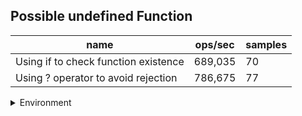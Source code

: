 ## Possible undefined Function

|name|ops/sec|samples|
|-|-|-|
|Using if to check function existence|689,035|70|
|Using ? operator to avoid rejection|786,675|77|


<details>
<summary>Environment</summary>

* __Machine:__ linux x64 | 2 vCPUs | 6.8GB Mem
* __Run:__ Tue Oct 10 2023 21:16:15 GMT+0000 (Coordinated Universal Time)
</details>

<!--
{"environment":{"platform":"linux","arch":"x64","cpus":2,"totalMemory":6.759754180908203},"benchmarks":"[{\"timeStamp\":1696972569930,\"currentTarget\":{\"0\":{\"name\":\"Using if to check function existence\",\"options\":{\"async\":false,\"defer\":false,\"delay\":0.005,\"initCount\":1,\"maxTime\":5,\"minSamples\":5,\"minTime\":0.05},\"async\":false,\"defer\":false,\"delay\":0.005,\"initCount\":1,\"maxTime\":5,\"minSamples\":5,\"minTime\":0.05,\"id\":1,\"stats\":{\"moe\":5.691709590335398e-8,\"rme\":3.9217872473358675,\"sem\":2.903933464456836e-8,\"deviation\":2.4296050494256463e-7,\"mean\":0.0000014513050380797344,\"sample\":[0.0000014804398427708783,0.0000018640435228437964,0.0000014893103281303406,0.0000016202451577987923,0.0000015990118491511907,0.0000014650148114389882,0.000001437370426000259,0.0000017874432474427038,0.000002446472175056798,0.0000015694452708358244,0.000001510822934353701,0.0000014901899796723664,0.0000014725944278369006,0.0000019343334449360278,0.0000012545801476583025,0.0000017632509964670711,0.0000012475466754234984,0.0000011463639595977897,0.0000015287471238336806,0.000001342424857324033,0.000001820695828426488,0.0000013998265567609123,0.0000017564398650380114,0.000001311954514393098,0.0000014831775647048775,0.000001395999252583924,0.0000013618011659690785,0.000001801888485521483,0.000001315015781156573,0.0000014818994191509354,0.0000018501356239856495,0.0000013676203339882122,0.0000017723863073374905,0.0000012764358289912019,0.0000014676698129324337,0.0000014246862133766122,0.000001311816626804476,0.0000017571785683778934,0.0000012331511061757921,0.0000014823607243529512,0.0000014156013069103954,0.0000013293009310668832,0.000001652813017852567,0.0000013224273560613863,0.0000013654377793799568,0.0000012242664332063033,0.0000015409198269646721,0.0000014202763531623795,0.000001385637856542785,0.0000011338046165539865,0.0000015571900228027364,0.0000012424994345125896,0.000001605747455306653,0.0000011174607432687158,0.000001304663604436596,0.0000012977780908351358,0.0000011983626460842477,0.0000015308182900454373,0.0000011387800551598247,0.0000015521713327645388,9.940908351356179e-7,0.000001226529792257783,0.000001630168237465029,0.0000011230366277108674,0.000001325744816365404,0.0000012252638147582293,0.0000011988230123613562,0.000001571929026369571,0.0000011080869064862399,0.000001329931685152483],\"variance\":5.902980696194599e-14},\"times\":{\"cycle\":0.07314432261418054,\"elapsed\":5.385,\"period\":0.0000014513050380797344,\"timeStamp\":1696972564545},\"running\":false,\"count\":50399,\"cycles\":3,\"hz\":689035.0227979159},\"1\":{\"name\":\"Using ? operator to avoid rejection\",\"options\":{\"async\":false,\"defer\":false,\"delay\":0.005,\"initCount\":1,\"maxTime\":5,\"minSamples\":5,\"minTime\":0.05},\"async\":false,\"defer\":false,\"delay\":0.005,\"initCount\":1,\"maxTime\":5,\"minSamples\":5,\"minTime\":0.05,\"id\":2,\"stats\":{\"moe\":4.318871984104652e-8,\"rme\":3.3975465748322837,\"sem\":2.2035061143391082e-8,\"deviation\":1.933568768072647e-7,\"mean\":0.0000012711737393380245,\"sample\":[0.0000014796851007823734,0.0000013614740659488258,0.0000012952543708446195,0.0000011794398603120593,0.0000015769348794519934,0.0000013730594520278895,0.0000013593336737700088,0.0000010904183442993224,0.0000015275999803594227,0.0000011680315057283142,0.0000013604768919024239,0.0000010828959940768453,0.0000012644626880211986,0.0000013248147455381497,0.000001119425220169901,0.0000015244385472683345,0.0000010800199516795261,0.0000014972213779128673,9.790311160470735e-7,0.0000011633062894552256,0.000001301664172706726,0.0000011101385121970227,0.0000014990159769308707,0.0000010845600498791988,0.0000015260071116826437,9.803327488114723e-7,0.0000013752838243316968,0.0000013245380523731588,0.0000011249883095627777,0.0000014858633387888706,0.0000010941604902190009,0.0000015213832515002728,9.83892740238485e-7,0.0000013752896695503079,0.0000014115519639934533,0.000001097893870314083,0.0000015214475489049957,9.767552412126881e-7,0.0000012615808004052686,0.000001304553853947471,0.0000011156216779674227,0.000001525855135998753,0.000001092619184007482,0.0000015380159769308704,9.796000896266853e-7,0.0000013423009313381653,0.0000013031392331073182,0.0000011045461967110903,0.0000015086612500974203,0.0000010924886407918322,0.0000015127901956199829,9.847344906866183e-7,0.0000013149746317512275,0.0000013051388434260775,0.000001096344673057439,0.0000016587349583041073,9.92832105837425e-7,0.0000011400424752552412,0.000001521640733380095,0.0000010903419452887537,0.0000014994431844750992,0.000001095964850752085,0.0000012530713311511183,0.0000012600965630114567,0.0000011113280531525213,0.000001515277725820279,0.0000010854357805315252,0.000001532364585768841,0.000001095960194061258,0.0000012061624775933287,0.0000012778513171225936,0.0000011049976813966176,0.0000016415641415322267,9.967697958070299e-7,0.0000013021697646325305,0.000001412868268256566,0.000001100403261631985],\"variance\":3.7386881808659735e-14},\"times\":{\"cycle\":0.06524172099778477,\"elapsed\":5.396,\"period\":0.0000012711737393380245,\"timeStamp\":1696972569946},\"running\":false,\"count\":51324,\"cycles\":3,\"hz\":786674.5268988637},\"options\":{},\"events\":{\"start\":[null],\"cycle\":[null,null],\"complete\":[null,null]},\"length\":2,\"running\":false},\"type\":\"cycle\",\"target\":{\"name\":\"Using if to check function existence\",\"options\":{\"async\":false,\"defer\":false,\"delay\":0.005,\"initCount\":1,\"maxTime\":5,\"minSamples\":5,\"minTime\":0.05},\"async\":false,\"defer\":false,\"delay\":0.005,\"initCount\":1,\"maxTime\":5,\"minSamples\":5,\"minTime\":0.05,\"id\":1,\"stats\":{\"moe\":5.691709590335398e-8,\"rme\":3.9217872473358675,\"sem\":2.903933464456836e-8,\"deviation\":2.4296050494256463e-7,\"mean\":0.0000014513050380797344,\"sample\":[0.0000014804398427708783,0.0000018640435228437964,0.0000014893103281303406,0.0000016202451577987923,0.0000015990118491511907,0.0000014650148114389882,0.000001437370426000259,0.0000017874432474427038,0.000002446472175056798,0.0000015694452708358244,0.000001510822934353701,0.0000014901899796723664,0.0000014725944278369006,0.0000019343334449360278,0.0000012545801476583025,0.0000017632509964670711,0.0000012475466754234984,0.0000011463639595977897,0.0000015287471238336806,0.000001342424857324033,0.000001820695828426488,0.0000013998265567609123,0.0000017564398650380114,0.000001311954514393098,0.0000014831775647048775,0.000001395999252583924,0.0000013618011659690785,0.000001801888485521483,0.000001315015781156573,0.0000014818994191509354,0.0000018501356239856495,0.0000013676203339882122,0.0000017723863073374905,0.0000012764358289912019,0.0000014676698129324337,0.0000014246862133766122,0.000001311816626804476,0.0000017571785683778934,0.0000012331511061757921,0.0000014823607243529512,0.0000014156013069103954,0.0000013293009310668832,0.000001652813017852567,0.0000013224273560613863,0.0000013654377793799568,0.0000012242664332063033,0.0000015409198269646721,0.0000014202763531623795,0.000001385637856542785,0.0000011338046165539865,0.0000015571900228027364,0.0000012424994345125896,0.000001605747455306653,0.0000011174607432687158,0.000001304663604436596,0.0000012977780908351358,0.0000011983626460842477,0.0000015308182900454373,0.0000011387800551598247,0.0000015521713327645388,9.940908351356179e-7,0.000001226529792257783,0.000001630168237465029,0.0000011230366277108674,0.000001325744816365404,0.0000012252638147582293,0.0000011988230123613562,0.000001571929026369571,0.0000011080869064862399,0.000001329931685152483],\"variance\":5.902980696194599e-14},\"times\":{\"cycle\":0.07314432261418054,\"elapsed\":5.385,\"period\":0.0000014513050380797344,\"timeStamp\":1696972564545},\"running\":false,\"count\":50399,\"cycles\":3,\"hz\":689035.0227979159},\"aborted\":false},{\"timeStamp\":1696972575343,\"currentTarget\":{\"0\":{\"name\":\"Using if to check function existence\",\"options\":{\"async\":false,\"defer\":false,\"delay\":0.005,\"initCount\":1,\"maxTime\":5,\"minSamples\":5,\"minTime\":0.05},\"async\":false,\"defer\":false,\"delay\":0.005,\"initCount\":1,\"maxTime\":5,\"minSamples\":5,\"minTime\":0.05,\"id\":1,\"stats\":{\"moe\":5.691709590335398e-8,\"rme\":3.9217872473358675,\"sem\":2.903933464456836e-8,\"deviation\":2.4296050494256463e-7,\"mean\":0.0000014513050380797344,\"sample\":[0.0000014804398427708783,0.0000018640435228437964,0.0000014893103281303406,0.0000016202451577987923,0.0000015990118491511907,0.0000014650148114389882,0.000001437370426000259,0.0000017874432474427038,0.000002446472175056798,0.0000015694452708358244,0.000001510822934353701,0.0000014901899796723664,0.0000014725944278369006,0.0000019343334449360278,0.0000012545801476583025,0.0000017632509964670711,0.0000012475466754234984,0.0000011463639595977897,0.0000015287471238336806,0.000001342424857324033,0.000001820695828426488,0.0000013998265567609123,0.0000017564398650380114,0.000001311954514393098,0.0000014831775647048775,0.000001395999252583924,0.0000013618011659690785,0.000001801888485521483,0.000001315015781156573,0.0000014818994191509354,0.0000018501356239856495,0.0000013676203339882122,0.0000017723863073374905,0.0000012764358289912019,0.0000014676698129324337,0.0000014246862133766122,0.000001311816626804476,0.0000017571785683778934,0.0000012331511061757921,0.0000014823607243529512,0.0000014156013069103954,0.0000013293009310668832,0.000001652813017852567,0.0000013224273560613863,0.0000013654377793799568,0.0000012242664332063033,0.0000015409198269646721,0.0000014202763531623795,0.000001385637856542785,0.0000011338046165539865,0.0000015571900228027364,0.0000012424994345125896,0.000001605747455306653,0.0000011174607432687158,0.000001304663604436596,0.0000012977780908351358,0.0000011983626460842477,0.0000015308182900454373,0.0000011387800551598247,0.0000015521713327645388,9.940908351356179e-7,0.000001226529792257783,0.000001630168237465029,0.0000011230366277108674,0.000001325744816365404,0.0000012252638147582293,0.0000011988230123613562,0.000001571929026369571,0.0000011080869064862399,0.000001329931685152483],\"variance\":5.902980696194599e-14},\"times\":{\"cycle\":0.07314432261418054,\"elapsed\":5.385,\"period\":0.0000014513050380797344,\"timeStamp\":1696972564545},\"running\":false,\"count\":50399,\"cycles\":3,\"hz\":689035.0227979159},\"1\":{\"name\":\"Using ? operator to avoid rejection\",\"options\":{\"async\":false,\"defer\":false,\"delay\":0.005,\"initCount\":1,\"maxTime\":5,\"minSamples\":5,\"minTime\":0.05},\"async\":false,\"defer\":false,\"delay\":0.005,\"initCount\":1,\"maxTime\":5,\"minSamples\":5,\"minTime\":0.05,\"id\":2,\"stats\":{\"moe\":4.318871984104652e-8,\"rme\":3.3975465748322837,\"sem\":2.2035061143391082e-8,\"deviation\":1.933568768072647e-7,\"mean\":0.0000012711737393380245,\"sample\":[0.0000014796851007823734,0.0000013614740659488258,0.0000012952543708446195,0.0000011794398603120593,0.0000015769348794519934,0.0000013730594520278895,0.0000013593336737700088,0.0000010904183442993224,0.0000015275999803594227,0.0000011680315057283142,0.0000013604768919024239,0.0000010828959940768453,0.0000012644626880211986,0.0000013248147455381497,0.000001119425220169901,0.0000015244385472683345,0.0000010800199516795261,0.0000014972213779128673,9.790311160470735e-7,0.0000011633062894552256,0.000001301664172706726,0.0000011101385121970227,0.0000014990159769308707,0.0000010845600498791988,0.0000015260071116826437,9.803327488114723e-7,0.0000013752838243316968,0.0000013245380523731588,0.0000011249883095627777,0.0000014858633387888706,0.0000010941604902190009,0.0000015213832515002728,9.83892740238485e-7,0.0000013752896695503079,0.0000014115519639934533,0.000001097893870314083,0.0000015214475489049957,9.767552412126881e-7,0.0000012615808004052686,0.000001304553853947471,0.0000011156216779674227,0.000001525855135998753,0.000001092619184007482,0.0000015380159769308704,9.796000896266853e-7,0.0000013423009313381653,0.0000013031392331073182,0.0000011045461967110903,0.0000015086612500974203,0.0000010924886407918322,0.0000015127901956199829,9.847344906866183e-7,0.0000013149746317512275,0.0000013051388434260775,0.000001096344673057439,0.0000016587349583041073,9.92832105837425e-7,0.0000011400424752552412,0.000001521640733380095,0.0000010903419452887537,0.0000014994431844750992,0.000001095964850752085,0.0000012530713311511183,0.0000012600965630114567,0.0000011113280531525213,0.000001515277725820279,0.0000010854357805315252,0.000001532364585768841,0.000001095960194061258,0.0000012061624775933287,0.0000012778513171225936,0.0000011049976813966176,0.0000016415641415322267,9.967697958070299e-7,0.0000013021697646325305,0.000001412868268256566,0.000001100403261631985],\"variance\":3.7386881808659735e-14},\"times\":{\"cycle\":0.06524172099778477,\"elapsed\":5.396,\"period\":0.0000012711737393380245,\"timeStamp\":1696972569946},\"running\":false,\"count\":51324,\"cycles\":3,\"hz\":786674.5268988637},\"options\":{},\"events\":{\"start\":[null],\"cycle\":[null,null],\"complete\":[null,null]},\"length\":2,\"running\":false},\"type\":\"cycle\",\"target\":{\"name\":\"Using ? operator to avoid rejection\",\"options\":{\"async\":false,\"defer\":false,\"delay\":0.005,\"initCount\":1,\"maxTime\":5,\"minSamples\":5,\"minTime\":0.05},\"async\":false,\"defer\":false,\"delay\":0.005,\"initCount\":1,\"maxTime\":5,\"minSamples\":5,\"minTime\":0.05,\"id\":2,\"stats\":{\"moe\":4.318871984104652e-8,\"rme\":3.3975465748322837,\"sem\":2.2035061143391082e-8,\"deviation\":1.933568768072647e-7,\"mean\":0.0000012711737393380245,\"sample\":[0.0000014796851007823734,0.0000013614740659488258,0.0000012952543708446195,0.0000011794398603120593,0.0000015769348794519934,0.0000013730594520278895,0.0000013593336737700088,0.0000010904183442993224,0.0000015275999803594227,0.0000011680315057283142,0.0000013604768919024239,0.0000010828959940768453,0.0000012644626880211986,0.0000013248147455381497,0.000001119425220169901,0.0000015244385472683345,0.0000010800199516795261,0.0000014972213779128673,9.790311160470735e-7,0.0000011633062894552256,0.000001301664172706726,0.0000011101385121970227,0.0000014990159769308707,0.0000010845600498791988,0.0000015260071116826437,9.803327488114723e-7,0.0000013752838243316968,0.0000013245380523731588,0.0000011249883095627777,0.0000014858633387888706,0.0000010941604902190009,0.0000015213832515002728,9.83892740238485e-7,0.0000013752896695503079,0.0000014115519639934533,0.000001097893870314083,0.0000015214475489049957,9.767552412126881e-7,0.0000012615808004052686,0.000001304553853947471,0.0000011156216779674227,0.000001525855135998753,0.000001092619184007482,0.0000015380159769308704,9.796000896266853e-7,0.0000013423009313381653,0.0000013031392331073182,0.0000011045461967110903,0.0000015086612500974203,0.0000010924886407918322,0.0000015127901956199829,9.847344906866183e-7,0.0000013149746317512275,0.0000013051388434260775,0.000001096344673057439,0.0000016587349583041073,9.92832105837425e-7,0.0000011400424752552412,0.000001521640733380095,0.0000010903419452887537,0.0000014994431844750992,0.000001095964850752085,0.0000012530713311511183,0.0000012600965630114567,0.0000011113280531525213,0.000001515277725820279,0.0000010854357805315252,0.000001532364585768841,0.000001095960194061258,0.0000012061624775933287,0.0000012778513171225936,0.0000011049976813966176,0.0000016415641415322267,9.967697958070299e-7,0.0000013021697646325305,0.000001412868268256566,0.000001100403261631985],\"variance\":3.7386881808659735e-14},\"times\":{\"cycle\":0.06524172099778477,\"elapsed\":5.396,\"period\":0.0000012711737393380245,\"timeStamp\":1696972569946},\"running\":false,\"count\":51324,\"cycles\":3,\"hz\":786674.5268988637},\"aborted\":false}]"}-->
